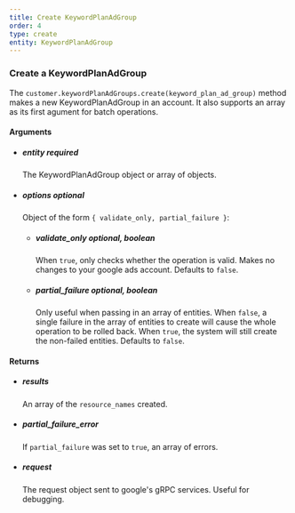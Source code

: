 ```yaml
---
title: Create KeywordPlanAdGroup 
order: 4
type: create
entity: KeywordPlanAdGroup 
---
```


### Create a KeywordPlanAdGroup 

The `customer.keywordPlanAdGroups.create(keyword_plan_ad_group)` method makes a new KeywordPlanAdGroup in an account. It also supports an array as its first agument for batch operations.


#### Arguments

-   ##### entity _required_ 
    The KeywordPlanAdGroup object or array of objects.
-   ##### options _optional_
    Object of the form `{ validate_only, partial_failure }`:
    -   ##### validate_only _optional, boolean_ 
        When `true`, only checks whether the operation is valid. Makes no changes to your google ads account. Defaults to `false`.
    -   ##### partial_failure _optional, boolean_
        Only useful when passing in an array of entities. When `false`, a single failure in the array of entities to create will cause the whole operation to be rolled back. When `true`, the system will still create the non-failed entities. Defaults to `false`.


#### Returns

-   ##### results
    An array of the `resource_names` created.
-   ##### partial_failure_error
    If `partial_failure` was set to `true`, an array of errors.
-   ##### request
    The request object sent to google's gRPC services. Useful for debugging.
